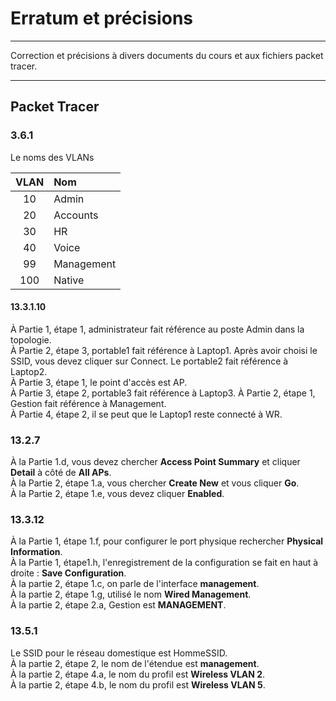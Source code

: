 # Erratum et précisions
---
Correction et précisions à divers documents du cours et aux fichiers packet tracer.  

---

## Packet Tracer
### 3.6.1

Le noms des VLANs  

| VLAN | Nom        |
|:----:|:-----------|
| 10   | Admin      |
| 20   | Accounts   |
| 30   | HR         |
| 40   | Voice      |
| 99   | Management |
| 100  | Native     |

#### 13.3.1.10
À Partie 1, étape 1, administrateur fait référence au poste Admin dans la topologie.  
À Partie 2, étape 3, portable1 fait référence à Laptop1. Après avoir choisi le SSID, vous devez cliquer sur Connect. Le portable2 fait référence à Laptop2.  
À Partie 3, étape 1, le point d'accès est AP.  
À Partie 3, étape 2, portable3 fait référence à Laptop3.
À Partie 2, étape 1, Gestion fait référence à Management.  
À Partie 4, étape 2, il se peut que le Laptop1 reste connecté à WR.

### 13.2.7
À la Partie 1.d, vous devez chercher **Access Point Summary** et cliquer **Detail** à côté de **All APs**.  
À la Partie 2, étape 1.a, vous chercher **Create New** et vous cliquer **Go**.  
À la Partie 2, étape 1.e, vous devez cliquer **Enabled**.  
  
### 13.3.12
À la Partie 1, étape 1.f, pour configurer le port physique rechercher **Physical Information**.  
À la Partie 1, étape1.h, l'enregistrement de la configuration se fait en haut à droite : **Save Configuration**.  
À la partie 2, étape 1.c, on parle de l'interface **management**.  
À la partie 2, étape 1.g, utilisé le nom **Wired Management**.  
À la partie 2, étape 2.a, Gestion est **MANAGEMENT**.  

### 13.5.1
Le SSID pour le réseau domestique est HommeSSID.  
À la partie 2, étape 2, le nom de l'étendue est **management**.  
À la partie 2, étape 4.a, le nom du profil est **Wireless VLAN 2**.  
À la partie 2, étape 4.b, le nom du profil est **Wireless VLAN 5**.  
